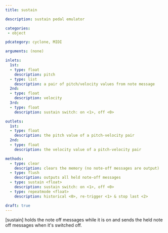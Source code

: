 ```yaml
---
title: sustain

description: sustain pedal emulator

categories:
 - object

pdcategory: cyclone, MIDI

arguments: (none)

inlets:
  1st:
  - type: float
    description: pitch
  - type: list 
    description: a pair of pitch/velocity values from note message
  2nd:
  - type: float
    description: velocity
  3rd:
  - type: float
    description: sustain switch: on <1>, off <0>

outlets: 
  1st:
  - type: float
    description: the pitch value of a pitch-velocity pair
  2nd:
  - type: float
    description: the velocity value of a pitch-velocity pair

methods: 
  - type: clear
    description: clears the memory (no note-off messages are output)
  - type: flush
    description: outputs all held note-off messages
  - type: sustain <float>
    description: sustain switch: on <1>, off <0>
  - type: repeatmode <float>
    description: historical <0>, re-trigger <1> & stop last <2>

draft: true
---
```


[sustain] holds the note off messages while it is on and sends the held note off messages when it's switched off.

